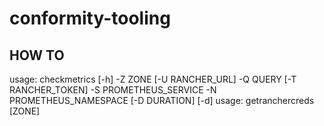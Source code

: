 # conformity-tooling

## HOW TO

usage: checkmetrics [-h] -Z ZONE [-U RANCHER_URL] -Q QUERY [-T RANCHER_TOKEN] -S PROMETHEUS_SERVICE -N PROMETHEUS_NAMESPACE [-D DURATION] [-d]
usage: getranchercreds [ZONE] 
